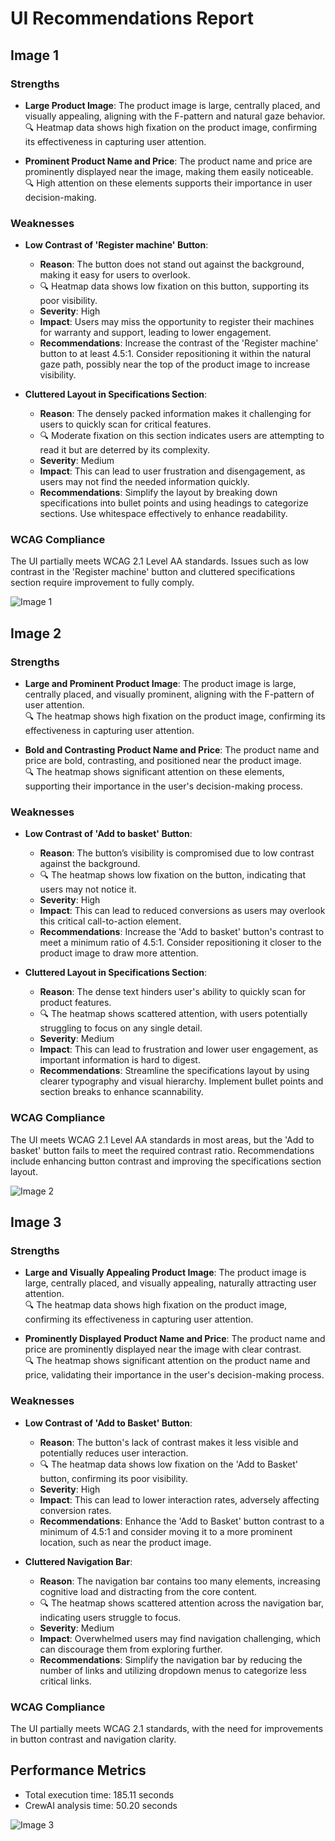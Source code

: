 # UI Recommendations Report

## Image 1

### Strengths
- **Large Product Image**: The product image is large, centrally placed, and visually appealing, aligning with the F-pattern and natural gaze behavior.  
  🔍 Heatmap data shows high fixation on the product image, confirming its effectiveness in capturing user attention.
  
- **Prominent Product Name and Price**: The product name and price are prominently displayed near the image, making them easily noticeable.  
  🔍 High attention on these elements supports their importance in user decision-making.

### Weaknesses
- **Low Contrast of 'Register machine' Button**: 
  - **Reason**: The button does not stand out against the background, making it easy for users to overlook.  
  - 🔍 Heatmap data shows low fixation on this button, supporting its poor visibility.  
  - **Severity**: High  
  - **Impact**: Users may miss the opportunity to register their machines for warranty and support, leading to lower engagement.
  - **Recommendations**: Increase the contrast of the 'Register machine' button to at least 4.5:1. Consider repositioning it within the natural gaze path, possibly near the top of the product image to increase visibility.

- **Cluttered Layout in Specifications Section**: 
  - **Reason**: The densely packed information makes it challenging for users to quickly scan for critical features.  
  - 🔍 Moderate fixation on this section indicates users are attempting to read it but are deterred by its complexity.  
  - **Severity**: Medium  
  - **Impact**: This can lead to user frustration and disengagement, as users may not find the needed information quickly.
  - **Recommendations**: Simplify the layout by breaking down specifications into bullet points and using headings to categorize sections. Use whitespace effectively to enhance readability.

### WCAG Compliance
The UI partially meets WCAG 2.1 Level AA standards. Issues such as low contrast in the 'Register machine' button and cluttered specifications section require improvement to fully comply.

![Image 1](heatmaps/p12-1.png)

## Image 2

### Strengths
- **Large and Prominent Product Image**: The product image is large, centrally placed, and visually prominent, aligning with the F-pattern of user attention.  
  🔍 The heatmap shows high fixation on the product image, confirming its effectiveness in capturing user attention.
  
- **Bold and Contrasting Product Name and Price**: The product name and price are bold, contrasting, and positioned near the product image.  
  🔍 The heatmap shows significant attention on these elements, supporting their importance in the user's decision-making process.

### Weaknesses
- **Low Contrast of 'Add to basket' Button**: 
  - **Reason**: The button’s visibility is compromised due to low contrast against the background.  
  - 🔍 The heatmap shows low fixation on the button, indicating that users may not notice it.  
  - **Severity**: High  
  - **Impact**: This can lead to reduced conversions as users may overlook this critical call-to-action element.
  - **Recommendations**: Increase the 'Add to basket' button's contrast to meet a minimum ratio of 4.5:1. Consider repositioning it closer to the product image to draw more attention.

- **Cluttered Layout in Specifications Section**: 
  - **Reason**: The dense text hinders user's ability to quickly scan for product features.  
  - 🔍 The heatmap shows scattered attention, with users potentially struggling to focus on any single detail.  
  - **Severity**: Medium  
  - **Impact**: This can lead to frustration and lower user engagement, as important information is hard to digest.
  - **Recommendations**: Streamline the specifications layout by using clearer typography and visual hierarchy. Implement bullet points and section breaks to enhance scannability.

### WCAG Compliance
The UI meets WCAG 2.1 Level AA standards in most areas, but the 'Add to basket' button fails to meet the required contrast ratio. Recommendations include enhancing button contrast and improving the specifications section layout.

![Image 2](heatmaps/p12-2.png)

## Image 3

### Strengths
- **Large and Visually Appealing Product Image**: The product image is large, centrally placed, and visually appealing, naturally attracting user attention.  
  🔍 The heatmap data shows high fixation on the product image, confirming its effectiveness in capturing user attention.
  
- **Prominently Displayed Product Name and Price**: The product name and price are prominently displayed near the image with clear contrast.  
  🔍 The heatmap shows significant attention on the product name and price, validating their importance in the user's decision-making process.

### Weaknesses
- **Low Contrast of 'Add to Basket' Button**: 
  - **Reason**: The button's lack of contrast makes it less visible and potentially reduces user interaction.  
  - 🔍 The heatmap data shows low fixation on the 'Add to Basket' button, confirming its poor visibility.  
  - **Severity**: High  
  - **Impact**: This can lead to lower interaction rates, adversely affecting conversion rates.
  - **Recommendations**: Enhance the 'Add to Basket' button contrast to a minimum of 4.5:1 and consider moving it to a more prominent location, such as near the product image.

- **Cluttered Navigation Bar**: 
  - **Reason**: The navigation bar contains too many elements, increasing cognitive load and distracting from the core content.  
  - 🔍 The heatmap shows scattered attention across the navigation bar, indicating users struggle to focus.  
  - **Severity**: Medium  
  - **Impact**: Overwhelmed users may find navigation challenging, which can discourage them from exploring further.
  - **Recommendations**: Simplify the navigation bar by reducing the number of links and utilizing dropdown menus to categorize less critical links.

### WCAG Compliance
The UI partially meets WCAG 2.1 standards, with the need for improvements in button contrast and navigation clarity.

## Performance Metrics
- Total execution time: 185.11 seconds
- CrewAI analysis time: 50.20 seconds

![Image 3](heatmaps/p12-3.png)

